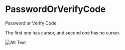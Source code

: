 # PasswordOrVerifyCode

Password or Verify Code

The first one has cursor, and second one has no cursor. 


![Alt Text](https://github.com/fanyu/PasswordOrVerifyCode/raw/master/path/to/img.gif)
